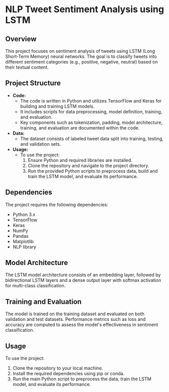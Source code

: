 <!DOCTYPE html>
<body>

<h1>NLP Tweet Sentiment Analysis using LSTM</h1>

<h2>Overview</h2>

<p>This project focuses on sentiment analysis of tweets using LSTM (Long Short-Term Memory) neural networks. The goal is to classify tweets into different sentiment categories (e.g., positive, negative, neutral) based on their textual content.</p>

<h2>Project Structure</h2>

<ul>
    <li><strong>Code:</strong>
        <ul>
            <li>The code is written in Python and utilizes TensorFlow and Keras for building and training LSTM models.</li>
            <li>It includes scripts for data preprocessing, model definition, training, and evaluation.</li>
            <li>Key components such as tokenization, padding, model architecture, training, and evaluation are documented within the code.</li>
        </ul>
    </li>
    <li><strong>Data:</strong>
        <ul>
            <li>The dataset consists of labeled tweet data split into training, testing, and validation sets.</li>
        </ul>
    </li>
    <li><strong>Usage:</strong>
        <ul>
            <li>To use the project:
                <ol>
                    <li>Ensure Python and required libraries are installed.</li>
                    <li>Clone the repository and navigate to the project directory.</li>
                    <li>Run the provided Python scripts to preprocess data, build and train the LSTM model, and evaluate its performance.</li>
                </ol>
            </li>
        </ul>
    </li>
</ul>

<h2>Dependencies</h2>

<p>The project requires the following dependencies:</p>
<ul>
    <li>Python 3.x</li>
    <li>TensorFlow</li>
    <li>Keras</li>
    <li>NumPy</li>
    <li>Pandas</li>
    <li>Matplotlib</li>
    <li>NLP library</li>
</ul>

<h2>Model Architecture</h2>

<p>The LSTM model architecture consists of an embedding layer, followed by bidirectional LSTM layers and a dense output layer with softmax activation for multi-class classification.</p>

<h2>Training and Evaluation</h2>

<p>The model is trained on the training dataset and evaluated on both validation and test datasets. Performance metrics such as loss and accuracy are computed to assess the model's effectiveness in sentiment classification.</p>

<h2>Usage</h2>

<p>To use the project:</p>
<ol>
    <li>Clone the repository to your local machine.</li>
    <li>Install the required dependencies using pip or conda.</li>
    <li>Run the main Python script to preprocess the data, train the LSTM model, and evaluate its performance.</li>
</ol>

</body>
</html>
